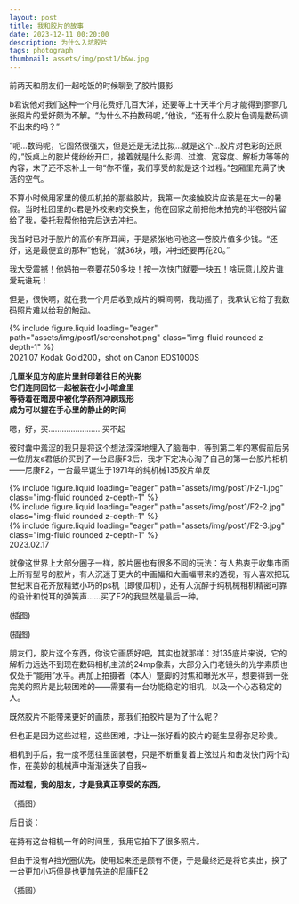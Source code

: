 ```yaml
---
layout: post
title: 我和胶片的故事
date: 2023-12-11 00:20:00
description: 为什么入坑胶片
tags: photograph
thumbnail: assets/img/post1/b&w.jpg
---
```


前两天和朋友们一起吃饭的时候聊到了胶片摄影

b君说他对我们这种一个月花费好几百大洋，还要等上十天半个月才能得到寥寥几张照片的爱好颇为不解。“为什么不拍数码呢，”他说，“还有什么胶片色调是数码调不出来的吗？”

“呃...数码呢，它固然很强大，但是还是无法比拟...就是这个...胶片对色彩的还原的，”饭桌上的胶片佬纷纷开口，接着就是什么影调、过渡、宽容度、解析力等等的内容，末了还不忘补上一句“你不懂，我们享受的就是这个过程。”包厢里充满了快活的空气。

不算小时候用家里的傻瓜机拍的那些胶片，我第一次接触胶片应该是在大一的暑假。当时社团里的c君是外校来的交换生，他在回家之前把他未拍完的半卷胶片留给了我，委托我帮他拍完后送去冲扫。

我当时已对于胶片的高价有所耳闻，于是紧张地问他这一卷胶片值多少钱。“还好，这是最便宜的那种”他说，“就36块，哦，冲扫还要再花20。”

我大受震撼！他妈拍一卷要花50多块！按一次快门就要一块五！啥玩意儿胶片谁爱玩谁玩！

但是，很快啊，就在我一个月后收到成片的瞬间啊，我动摇了，我承认它给了我数码照片难以给我的触动。

<div class="row mt-3">
    <div class="col-sm mt-3 mt-md-0">
        {% include figure.liquid loading="eager" path="assets/img/post1/screenshot.png" class="img-fluid rounded z-depth-1" %}
    </div>
</div>

<div class="caption">
    2021.07 Kodak Gold200，shot on Canon EOS1000S
</div>

**几厘米见方的底片里封印着往日的光影<br>它们连同回忆一起被装在小小暗盒里<br>等待着在暗房中被化学药剂冲刷现形<br>成为可以握在手心里的静止的时间**


嗯，好，买……………………买不起

彼时囊中羞涩的我只是将这个想法深深地埋入了脑海中，等到第二年的寒假前后另一位朋友s君低价买到了一台尼康F3后，我才下定决心淘了自己的第一台胶片相机——尼康F2，一台最早诞生于1971年的纯机械135胶片单反

<div class="row mt-3">
    <div class="col-sm mt-3 mt-md-0">
        {% include figure.liquid loading="eager" path="assets/img/post1/F2-1.jpg" class="img-fluid rounded z-depth-1" %}
    </div>
    <div class="col-sm mt-3 mt-md-0">
        {% include figure.liquid loading="eager" path="assets/img/post1/F2-2.jpg" class="img-fluid rounded z-depth-1" %}
    </div>
    <div class="col-sm mt-3 mt-md-0">
        {% include figure.liquid loading="eager" path="assets/img/post1/F2-3.jpg" class="img-fluid rounded z-depth-1" %}
    </div>
</div>

<div class="caption">
    2023.02.17
</div>

就像这世界上大部分圈子一样，胶片圈也有很多不同的玩法：有人热衷于收集市面上所有型号的胶片，有人沉迷于更大的中画幅和大画幅带来的透视，有人喜欢把玩世纪末百花齐放精致小巧的ps机（即傻瓜机），还有人沉醉于纯机械相机精密可靠的设计和悦耳的弹簧声……买了F2的我显然是最后一种。

(插图)

(插图)

朋友们，胶片这个东西，你说它画质好吧，其实也就那样：对135底片来说，它的解析力远达不到现在数码相机主流的24mp像素，大部分入门老镜头的光学素质也仅处于“能用”水平。再加上拍摄者（本人）蹩脚的对焦和曝光水平，想要得到一张完美的照片是比较困难的——需要有一台功能稳定的相机，以及一个心态稳定的人。

既然胶片不能带来更好的画质，那我们拍胶片是为了什么呢？

但也正是因为这些过程，这些困难，才让一张好看的胶片的诞生显得弥足珍贵。

相机到手后，我一度不愿往里面装卷，只是不断重复着上弦过片和击发快门两个动作，在美妙的机械声中渐渐迷失了自我~




**而过程，我的朋友，才是我真正享受的东西。**

（插图）

后日谈：

在持有这台相机一年的时间里，我用它拍下了很多照片。

但由于没有A挡光圈优先，使用起来还是颇有不便，于是最终还是将它卖出，换了一台更加小巧但是也更加先进的尼康FE2

（插图）


